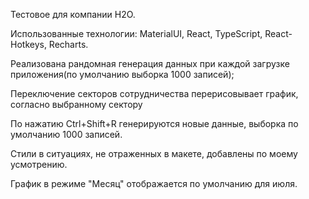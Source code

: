 Тестовое для компании H2O.

Использованные технологии: MaterialUI, React, TypeScript, React-Hotkeys, Recharts.

Реализована рандомная генерация данных при каждой загрузке приложения(по умолчанию выборка 1000 записей);

Переключение секторов сотрудничества перерисовывает график, согласно выбранному сектору

По нажатию Ctrl+Shift+R генерируются новые данные, выборка по умолчанию 1000 записей.

Стили в ситуациях, не отраженных в макете, добавлены по моему усмотрению.

График в режиме "Месяц" отображается по умолчанию для июля.
